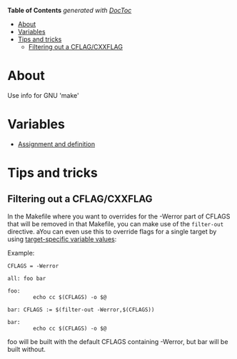 <!-- START doctoc generated TOC please keep comment here to allow auto update -->
<!-- DON'T EDIT THIS SECTION, INSTEAD RE-RUN doctoc TO UPDATE -->
**Table of Contents**  *generated with [DocToc](https://github.com/thlorenz/doctoc)*

- [About](#about)
- [Variables](#variables)
- [Tips and tricks](#tips-and-tricks)
  - [Filtering out a CFLAG/CXXFLAG](#filtering-out-a-cflagcxxflag)

<!-- END doctoc generated TOC please keep comment here to allow auto update -->

# About
Use info for GNU 'make'

# Variables

 * [Assignment and definition](http://www.gnu.org/software/make/manual/html_node/Flavors.html#Flavors)

# Tips and tricks

## Filtering out a CFLAG/CXXFLAG

In the Makefile where you want to overrides for the -Werror part of CFLAGS that will be removed in that Makefile, you can make use of the `filter-out` directive. aYou can even use this to override flags for a single target by using [target-specific variable values](http://www.gnu.org/software/make/manual/make.html#Target_002dspecific):

Example:
```
CFLAGS = -Werror

all: foo bar

foo:
        echo cc $(CFLAGS) -o $@

bar: CFLAGS := $(filter-out -Werror,$(CFLAGS))

bar:
        echo cc $(CFLAGS) -o $@
```
foo will be built with the default CFLAGS containing -Werror, but bar will be built without.
